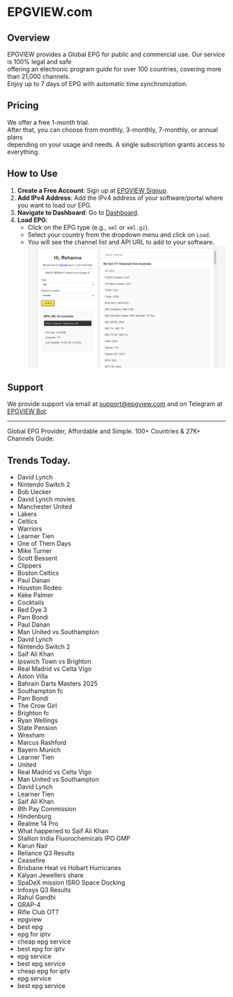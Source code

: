 # EPGVIEW.com



## Overview
EPGVIEW provides a Global EPG for public and commercial use. Our service is 100% legal and safe\
offering an electronic program guide for over 100 countries, covering more than 21,000 channels.\
Enjoy up to 7 days of EPG with automatic time synchronization.

## Pricing
We offer a free 1-month trial. \
After that, you can choose from monthly, 3-monthly, 7-monthly, or annual plans \
depending on your usage and needs. A single subscription grants access to everything.

## How to Use
1. **Create a Free Account**: Sign up at [EPGVIEW Signup](https://epgview.com/signup.php).
2. **Add IPv4 Address**: Add the IPv4 address of your software/portal where you want to load our EPG.
3. **Navigate to Dashboard**: Go to [Dashboard](https://epgview.com/dashboard.php).
4. **Load EPG**:
   - Click on the EPG type (e.g., `xml` or `xml.gz`).
   - Select your country from the dropdown menu and click on `Load`.
   - You will see the channel list and API URL to add to your software.
![EPGVIEW](img/dashboard.png)
## Support
We provide support via email at [support@epgview.com](mailto:support@epgview.com) and on Telegram at [EPGVIEW Bot](https://t.me/epgview_bot).

---

Global EPG Provider, Affordable and Simple. 100+ Countries & 27K+ Channels Guide.

## Trends Today.

- David Lynch
- Nintendo Switch 2
- Bob Uecker
- David Lynch movies
- Manchester United
- Lakers
- Celtics
- Warriors
- Learner Tien
- One of Them Days
- Mike Turner
- Scott Bessent
- Clippers
- Boston Celtics
- Paul Danan
- Houston Rodeo
- Keke Palmer
- Cocktails
- Red Dye 3
- Pam Bondi
- Paul Danan
- Man United vs Southampton
- David Lynch
- Nintendo Switch 2
- Saif Ali Khan
- Ipswich Town vs Brighton
- Real Madrid vs Celta Vigo
- Aston Villa
- Bahrain Darts Masters 2025
- Southampton fc
- Pam Bondi
- The Crow Girl
- Brighton fc
- Ryan Wellings
- State Pension
- Wrexham
- Marcus Rashford
- Bayern Munich
- Learner Tien
- United
- Real Madrid vs Celta Vigo
- Man United vs Southampton
- David Lynch
- Learner Tien
- Saif Ali Khan
- 8th Pay Commission
- Hindenburg
- Realme 14 Pro
- What happened to Saif Ali Khan
- Stallion India Fluorochemicals IPO GMP
- Karun Nair
- Reliance Q3 Results
- Ceasefire
- Brisbane Heat vs Hobart Hurricanes
- Kalyan Jewellers share
- SpaDeX mission ISRO Space Docking
- Infosys Q3 Results
- Rahul Gandhi
- GRAP-4
- Rifle Club OTT
- epgview
- best epg
- epg for iptv
- cheap epg service
- best epg for iptv
- epg service
- best epg service
- cheap epg for iptv
- epg service
- best epg service
